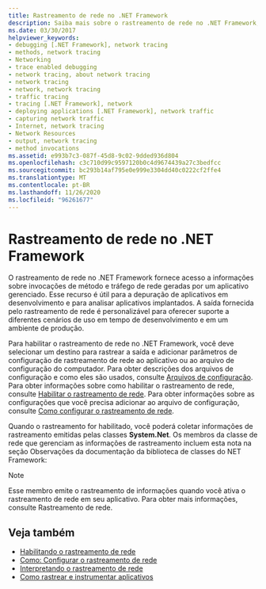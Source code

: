 ```yaml
---
title: Rastreamento de rede no .NET Framework
description: Saiba mais sobre o rastreamento de rede no .NET Framework, que fornece informações sobre invocações de método e tráfego de rede para um aplicativo gerenciado.
ms.date: 03/30/2017
helpviewer_keywords:
- debugging [.NET Framework], network tracing
- methods, network tracing
- Networking
- trace enabled debugging
- network tracing, about network tracing
- network tracing
- network, network tracing
- traffic tracing
- tracing [.NET Framework], network
- deploying applications [.NET Framework], network traffic
- capturing network traffic
- Internet, network tracing
- Network Resources
- output, network tracing
- method invocations
ms.assetid: e993b7c3-087f-45d8-9c02-9dded936d804
ms.openlocfilehash: c3c710d99c9597120b0c4d9674439a27c3bedfcc
ms.sourcegitcommit: bc293b14af795e0e999e3304dd40c0222cf2ffe4
ms.translationtype: MT
ms.contentlocale: pt-BR
ms.lasthandoff: 11/26/2020
ms.locfileid: "96261677"
---
```

# <a name="network-tracing-in-the-net-framework"></a>Rastreamento de rede no .NET Framework

O rastreamento de rede no .NET Framework fornece acesso a informações sobre invocações de método e tráfego de rede geradas por um aplicativo gerenciado. Esse recurso é útil para a depuração de aplicativos em desenvolvimento e para analisar aplicativos implantados. A saída fornecida pelo rastreamento de rede é personalizável para oferecer suporte a diferentes cenários de uso em tempo de desenvolvimento e em um ambiente de produção.  
  
 Para habilitar o rastreamento de rede no .NET Framework, você deve selecionar um destino para rastrear a saída e adicionar parâmetros de configuração de rastreamento de rede ao aplicativo ou ao arquivo de configuração do computador. Para obter descrições dos arquivos de configuração e como eles são usados, consulte [Arquivos de configuração](../configure-apps/index.md). Para obter informações sobre como habilitar o rastreamento de rede, consulte [Habilitar o rastreamento de rede](enabling-network-tracing.md). Para obter informações sobre as configurações que você precisa adicionar ao arquivo de configuração, consulte [Como configurar o rastreamento de rede](how-to-configure-network-tracing.md).  
  
 Quando o rastreamento for habilitado, você poderá coletar informações de rastreamento emitidas pelas classes **System.Net**. Os membros da classe de rede que gerenciam as informações de rastreamento incluem esta nota na seção Observações da documentação da biblioteca de classes do NET Framework:  
  
> [!NOTE]
> Esse membro emite o rastreamento de informações quando você ativa o rastreamento de rede em seu aplicativo. Para obter mais informações, consulte Rastreamento de rede.  
  
## <a name="see-also"></a>Veja também

- [Habilitando o rastreamento de rede](enabling-network-tracing.md)
- [Como: Configurar o rastreamento de rede](how-to-configure-network-tracing.md)
- [Interpretando o rastreamento de rede](interpreting-network-tracing.md)
- [Como rastrear e instrumentar aplicativos](../debug-trace-profile/tracing-and-instrumenting-applications.md)
